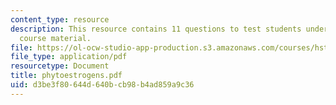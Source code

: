 ```yaml
---
content_type: resource
description: This resource contains 11 questions to test students understanding of
  course material.
file: https://ol-ocw-studio-app-production.s3.amazonaws.com/courses/hst-071-human-reproductive-biology-fall-2005/d3be3f80644d640bcb98b4ad859a9c36_phytoestrogens.pdf
file_type: application/pdf
resourcetype: Document
title: phytoestrogens.pdf
uid: d3be3f80-644d-640b-cb98-b4ad859a9c36
---
```

